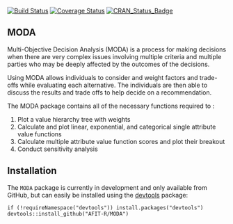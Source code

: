 <!-- README.md is generated from README.Rmd. Please edit that file -->
[![Build Status](https://travis-ci.org/AFIT-R/MODA.svg?branch=master)](https://travis-ci.org/AFIT-R/MODA) [![Coverage Status](https://codecov.io/github/AFIT-R/MODA/coverage.svg?branch=master)](https://codecov.io/github/AFIT-R/MODA?branch=master) [![CRAN\_Status\_Badge](http://www.r-pkg.org/badges/version/MODA)](https://cran.r-project.org/package=MODA)

MODA
----

Multi-Objective Decision Analysis (MODA) is a process for making decisions when there are very complex issues involving multiple criteria and multiple parties who may be deeply affected by the outcomes of the decisions.

Using MODA allows individuals to consider and weight factors and trade-offs while evaluating each alternative. The individuals are then able to discuss the results and trade offs to help decide on a recommendation.

The MODA package contains all of the necessary functions required to :

1.  Plot a value hierarchy tree with weights
2.  Calculate and plot linear, exponential, and categorical single attribute value functions
3.  Calculate multiple attribute value function scores and plot their breakout
4.  Conduct sensitivity analysis

Installation
------------

The `MODA` package is currently in development and only available from GitHub, but can easily be installed using the [devtools](https://cran.r-project.org/web/packages/devtools/index.html) package:

    if (!requireNamespace("devtools")) install.packages("devtools")
    devtools::install_github("AFIT-R/MODA")
